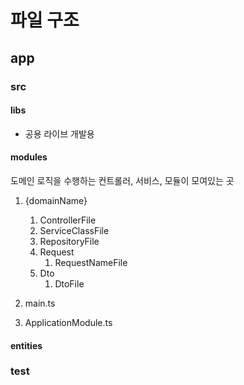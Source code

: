 # 파일 구조


## app

### src

#### libs
- 공용 라이브 개발용

#### modules

도메인 로직을 수행하는 컨트롤러, 서비스, 모듈이 모여있는 곳
   1. {domainName}
      1. ControllerFile
      2. ServiceClassFile
      3. RepositoryFile
      4. Request
         1. RequestNameFile
      5. Dto
         1. DtoFile
   2. main.ts

   3. ApplicationModule.ts

#### entities

### test


